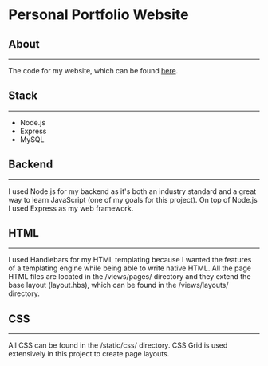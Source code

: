 # Personal Portfolio Website

## About
---
The code for my website, which can be found [here](https://jdalamo.com).

## Stack
---
- Node.js
- Express
- MySQL

## Backend
---
I used Node.js for my backend as it's both an industry standard and a great way to learn JavaScript (one of my goals for this project).  On top of Node.js I used Express as my web framework.

## HTML
---
I used Handlebars for my HTML templating because I wanted the features of a templating engine while being able to write native HTML.  All the page HTML files are located in the /views/pages/ directory and they extend the base layout (layout.hbs), which can be found in the /views/layouts/ directory.

## CSS
---
All CSS can be found in the /static/css/ directory.  CSS Grid is used extensively in this project to create page layouts.
